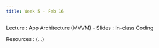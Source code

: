 ```yaml
---
title: Week 5 - Feb 16
---
```


Lecture
: App Architecture (MVVM) - Slides
  : In-class Coding

Resources
: (...)
